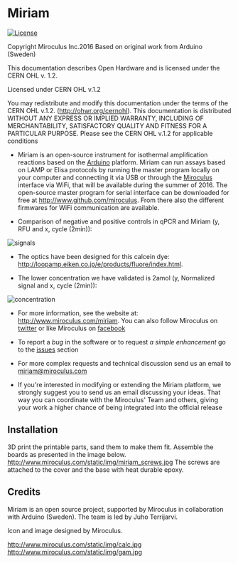 Miriam
========

[![License](https://i.creativecommons.org/l/by-sa/3.0/80x15.png?style=flat-square)](http://creativecommons.org/licenses/by-sa/3.0/)

Copyright Miroculus Inc.2016
Based on original work from Arduino (Sweden)
 
This documentation describes Open Hardware and is licensed under the
CERN OHL v. 1.2.

Licensed under CERN OHL v.1.2
 
You may redistribute and modify this documentation under the terms of the
CERN OHL v.1.2. (http://ohwr.org/cernohl). This documentation is distributed
WITHOUT ANY EXPRESS OR IMPLIED WARRANTY, INCLUDING OF
MERCHANTABILITY, SATISFACTORY QUALITY AND FITNESS FOR A
PARTICULAR PURPOSE. Please see the CERN OHL v.1.2 for applicable
conditions


* Miriam is an open-source instrument for isothermal amplification reactions based on the [Arduino](http://www.arduino.cc/) platform. Miriam can run assays based on LAMP or Elisa protocols by running the master program locally on your computer and connecting it via USB or through the [Miroculus](http://www.miroculus.com/) interface via WiFi, that will be available during the summer of 2016.
The open-source master program for serial interface can be downloaded for free at http://www.github.com/miroculus. From there also the different firmwares for WiFi communication are available.

* Comparison of negative and positive controls in qPCR and Miriam (y, RFU and x, cycle (2min)):

![signals](http://miroculus.com/static/img/pos_negs.jpg)

* The optics have been designed for this calcein dye: http://loopamp.eiken.co.jp/e/products/fluore/index.html. 

* The lower concentration we have validated is 2amol (y, Normalized signal and x, cycle (2min)):

![concentration](http://miroculus.com/static/img/2amol.jpg)

* For more information, see the website at: http://www.miroculus.com/miriam. You can also follow Miroculus on [twitter](https://twitter.com/miroculus) or like Miroculus on [facebook](https://www.facebook.com/miroculus)

* To report a *bug* in the software or to request *a simple enhancement* go to the [issues](http://github.com/miroculus/miriamOS/issues) section

* For more complex requests and technical discussion send us an email to miriam@miroculus.com

* If you're interested in modifying or extending the Miriam platform, we strongly suggest you to send us an email discussing your ideas. That way you can coordinate with the Miroculus' Team and others, giving your work a higher chance of being integrated into the official release

Installation
------------
3D print the printable parts, sand them to make them fit. Assemble the boards as presented in the image below.
http://www.miroculus.com/static/img/miriam_screws.jpg
The screws are attached to the cover and the base with heat durable epoxy.

Credits
--------
Miriam is an open source project, supported by Miroculus in collaboration with Arduino (Sweden). The team is led by Juho Terrijarvi.

Icon and image designed by Miroculus.

http://www.miroculus.com/static/img/calc.jpg
http://www.miroculus.com/static/img/gam.jpg





